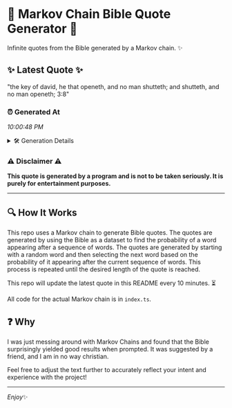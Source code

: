 # 📖 Markov Chain Bible Quote Generator 📖

Infinite quotes from the Bible generated by a Markov chain. ✨

## ✨ Latest Quote ✨
"the key of david, he that openeth, and no man shutteth; and shutteth, and no man openeth; 3:8"

### ⏰ Generated At
*10:00:48 PM*

<details>
    <summary>🛠️ Generation Details</summary>
    <p>
        <strong>🌱 Seed:</strong> the<br>
        <strong>🔄 Iterations:</strong> 17<br>
        <strong>📜 Context History:</strong><br>[ the ]: key<br>[ the, key ]: of<br>[ the, key, of ]: david,<br>[ the, key, of, david, ]: he<br>[ the, key, of, david,, he ]: that<br>[ the, key, of, david,, he, that ]: openeth,<br>[ key, of, david,, he, that, openeth, ]: and<br>[ of, david,, he, that, openeth,, and ]: no<br>[ david,, he, that, openeth,, and, no ]: man<br>[ he, that, openeth,, and, no, man ]: shutteth;<br>[ that, openeth,, and, no, man, shutteth; ]: and<br>[ openeth,, and, no, man, shutteth;, and ]: shutteth,<br>[ and, no, man, shutteth;, and, shutteth, ]: and<br>[ no, man, shutteth;, and, shutteth,, and ]: no<br>[ man, shutteth;, and, shutteth,, and, no ]: man<br>[ shutteth;, and, shutteth,, and, no, man ]: openeth;<br>[ and, shutteth,, and, no, man, openeth; ]: 3:8<br>
    </p>
</details>

### ⚠️ Disclaimer ⚠️
**This quote is generated by a program and is not to be taken seriously. It is purely for entertainment purposes.**

---

## 🔍 How It Works

This repo uses a Markov chain to generate Bible quotes. The quotes are generated by using the Bible as a dataset to find the probability of a word appearing after a sequence of words. The quotes are generated by starting with a random word and then selecting the next word based on the probability of it appearing after the current sequence of words. This process is repeated until the desired length of the quote is reached.

This repo will update the latest quote in this README every 10 minutes. ⏳

All code for the actual Markov chain is in `index.ts`.

## ❓ Why

I was just messing around with Markov Chains and found that the Bible surprisingly yielded good results when prompted. 
It was suggested by a friend, and I am in no way christian.

Feel free to adjust the text further to accurately reflect your intent and experience with the project!

---

*Enjoy*✨
